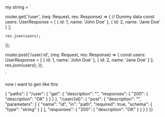 
my string = `


router.get('/user', (req: Request, res: Response) => {
// Dummy data
const users: UserResponse = [
{ id: 1, name: 'John Doe' },
{ id: 2, name: 'Jane Doe' }
];

    res.json(users);
});


router.post('/user/:id', (req: Request, res: Response) => {
const users: UserResponse = [
{ id: 1, name: 'John Doe' },
{ id: 2, name: 'Jane Doe' }
];
res.json(users);
});


`


now i want to gen like this

{
"paths": {
"/user": {
"get": {
"description": "",
"responses": {
"200": {
"description": "OK"
}
}
}
},
"/user/{id}": {
"post": {
"description": "",
"parameters": [
{
"name": "id",
"in": "path",
"required": true,
"schema": {
"type": "string"
}
}
],
"responses": {
"200": {
"description": "OK"
}
}
}
}
}}